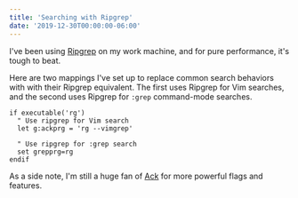 ```yaml
---
title: 'Searching with Ripgrep'
date: '2019-12-30T00:00:00-06:00'
---
```


I've been using [Ripgrep][rg] on my work machine, and for pure performance,
it's tough to beat.

Here are two mappings I've set up to replace common search behaviors with with
their Ripgrep equivalent. The first uses Ripgrep for Vim searches, and the
second uses Ripgrep for `:grep` command-mode searches.

```
if executable('rg')
  " Use ripgrep for Vim search
  let g:ackprg = 'rg --vimgrep'

  " Use ripgrep for :grep search
  set grepprg=rg
endif
```

As a side note, I'm still a huge fan of [Ack][ack] for more powerful flags and
features.

[rg]: https://github.com/BurntSushi/ripgrep
[ack]: https://beyondgrep.com/
